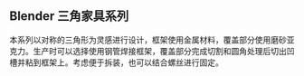 ## Blender 三角家具系列

本系列以对称的三角形为灵感进行设计，框架使用金属材料，覆盖部分使用磨砂亚克力。生产时可以选择使用钢管焊接框架，覆盖部分完成切割和圆角处理后切出凹槽并粘到框架上。考虑便于拆装，也可以结合螺丝进行固定。